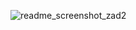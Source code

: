 ![readme_screenshot_zad2](https://github.com/Sakuner/test_zad2/assets/63198174/7d78dad8-fa7f-4197-acb2-1f94fa1b29df)
